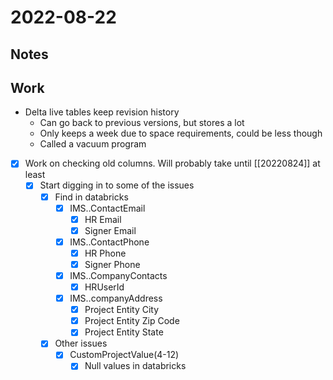 # 2022-08-22
## Notes

## Work
- Delta live tables keep revision history
	- Can go back to previous versions, but stores a lot
	- Only keeps a week due to space requirements, could be less though
	- Called a vacuum program                                                                                                                                                                                                                                                                                                                                                                                                                                                                                                                                                                                                                                                                                                                                                                                                                                                                                                                                                                                                                                                                                                                                                                                                                                                                                                                                                                                                                                                                                                                                                                                                                                                                                                                                                                                                                                                                                                                                                                                                                                                                                                                                                                                                                                                                                                                                                                                                                                                                                                                                                                                                                                                                                                                                                                                                                                                                                                                                                                                                                                                                                                                                                                                                                                                                                                                                                                                                                                                                                                                                                                                                                                                                                                                                                                                                                                                                                                                                                                                                                                                                                                                                                                                                                                                                                                                                                                                                                                                                                                                                                                                                                                                                                                                                                                                                                                                                                                                                                                                                                                                                                                                                                                                                                                                                                                                                                                                                                                                                                                                                                                                                                                                                                                                                                                                                                                                                                                                                                                                                                                                                                                                                                                                                                                                                                                                                                                                                                                                                                                                                                                                                                                                                                                                                                                                                                                                                                                                                                                                                                                                                                                                                                                                                                                                                                                                                                                                                                                                                                                                                                                                                                                                                                                                                                                                                                                                                                                                                                                                                                                                                                                                                                                                                                                                                                                                                                                                                                                                                                                                                                                                                                                                                                                                                                                                                                                                                                                                                                                                                                                                                                                           
- [x] Work on checking old columns. Will probably take until [[20220824]] at least
	- [x] Start digging in to some of the issues
		- [x] Find in databricks
			- [x] IMS..ContactEmail
				- [x] HR Email
				- [x] Signer Email
			- [x] IMS..ContactPhone
				- [x] HR Phone 
				- [x] Signer Phone
			- [x] IMS..CompanyContacts
				- [x] HRUserId
			- [x] IMS..companyAddress
				- [x] Project Entity City
				- [x] Project Entity Zip Code
				- [x] Project Entity State
		- [x] Other issues
			- [x] CustomProjectValue(4-12)
				- [x] Null values in databricks